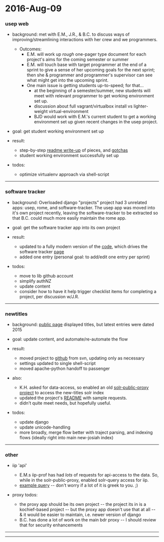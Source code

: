 2016-Aug-09
===========


### usep web

- background: met with E.M., J.R., & B.C. to discuss ways of improving/streamlining interactions with her crew and we programmers.
    - Outcomes:
        - E.M. will work up _rough_ one-pager type document for each project's aims for the coming semester or summer
        - E.M. will touch base with target programmer at the end of a sprint to give a sense of her upcoming goals for the next sprint; then she & programmer and programmer's supervisor can see what might get into the upcoming sprint.
        - One main issue is getting students up-to-speed; for that...
            - at the beginning of a semester/summer, new students will meet with relevant programmer to get working environment set up.
            - discussion about full vagrant/virtualbox install vs lighter-weight virtual-environment
            - BJD would work with E.M.'s current student to get a working environment set up given recent changes in the usep project.

- goal: get student working environment set up

- result:
    - step-by-step [readme write-up](https://github.com/Brown-University-Library/usepweb_project/tree/d7f072570cdf462db6d9e900c9aab38a9d630c6a#student-developer-installation) of pieces, and [gotchas](https://github.com/birkin/dev_meetings/blob/16e0de9c9b96aad4cc4f8607e7f6d05defa32c28/2016-07.md#virtualenv-student-environment-work)
    - student working environment successfully set up

- todos:
    - optimize virtualenv approach via shell-script

---


### software tracker

- background: Overloaded django "projects" project had 3 unrelated apps: usep, rome, and software-tracker. The usep app was moved into it's own project recently, leaving the software-tracker to be extracted so that B.C. could much more easily maintain the rome app.

- goal: get the software tracker app into its own project

- result:
    - updated to a fully modern version of the [code](https://github.com/birkin/software_tracker_project), which drives the software tracker [page](https://library.brown.edu/projects/software/apps/)
    - added one entry (personal goal: to add/edit one entry per sprint)

- todos:
    - move to lib github account
    - simplify authNZ
    - update content
    - consider how to have it help trigger checklist items for completing a project, per discussion w/J.R.

---


### newtitles

- background: [public page](http://library.brown.edu/titles/) displayed titles, but latest entries were dated 2015

- goal: update content, and automate/re-automate the flow

- result:
    - moved project to [github](https://github.com/birkin/kochief_titles_project) from svn, updating only as necessary
    - settings updated to single shell-script
    - moved apache-python handoff to passenger

- also:
    - K.H. asked for data-access, so enabled an old [solr-public-proxy project](http://library.brown.edu/search/solr_pub/newtitles/?rows=20&start=0&wt=json&indent=on&qt=dismax&sort=accession_date+desc&q.alt=*:*&fq=discipline_facet:%22Music%22&fq=-genre_facet:%22Sound%20recordings%22) to access the new-titles solr index
    - updated the project's [README](https://github.com/birkin/kochief_titles_project/tree/338309a5e767f9e1c2cf2d7eb710725f5f582a5b#solr-queries) with sample requests.
    - didn't quite meet needs, but hopefully useful.

- todos:
    - update django
    - update unicode-handling
    - more broadly, merge flow better with traject parsing, and indexing flows (ideally right into main new-josiah index)

---


### other

- iip 'api'
    - E.M.s iip-prof has had _lots_ of requests for api-access to the data. So, while in the solr-public-proxy, enabled solr-query access for iip.
    - [example query](http://library.brown.edu/search/solr_pub/iip/?start=0&rows=100&indent=on&wt=json&q=*) -- don't worry if a lot of it is greek to you.  ;)

- proxy todos:
    - the proxy app should be its own project -- the project its in is a kochief-based project -- but the proxy app doesn't use that at all -- & it would be easier to maintain, i.e. newer version of django
    - B.C. has done a lot of work on the main bdr proxy -- I should review that for security enhancements

---

---
